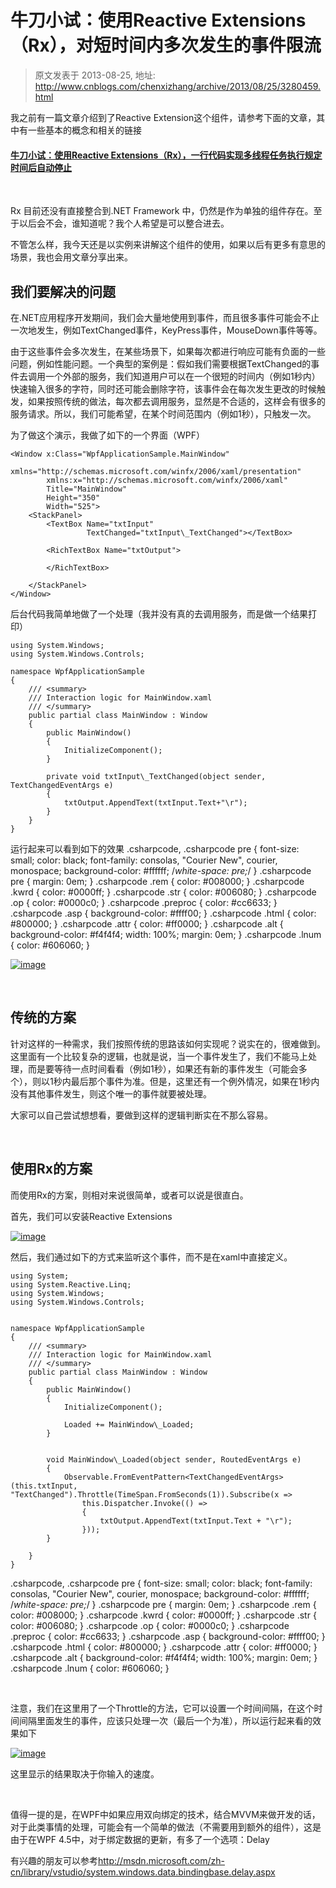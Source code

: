 # 牛刀小试：使用Reactive Extensions（Rx），对短时间内多次发生的事件限流 
> 原文发表于 2013-08-25, 地址: http://www.cnblogs.com/chenxizhang/archive/2013/08/25/3280459.html 


我之前有一篇文章介绍到了Reactive Extension这个组件，请参考下面的文章，其中有一些基本的概念和相关的链接 

 #### [牛刀小试：使用Reactive Extensions（Rx），一行代码实现多线程任务执行规定时间后自动停止](http://www.cnblogs.com/chenxizhang/archive/2012/09/19/2694062.html)

  

 Rx 目前还没有直接整合到.NET Framework 中，仍然是作为单独的组件存在。至于以后会不会，谁知道呢？我个人希望是可以整合进去。

 不管怎么样，我今天还是以实例来讲解这个组件的使用，如果以后有更多有意思的场景，我也会用文章分享出来。

 我们要解决的问题
--------

 在.NET应用程序开发期间，我们会大量地使用到事件，而且很多事件可能会不止一次地发生，例如TextChanged事件，KeyPress事件，MouseDown事件等等。

 由于这些事件会多次发生，在某些场景下，如果每次都进行响应可能有负面的一些问题，例如性能问题。一个典型的案例是：假如我们需要根据TextChanged的事件去调用一个外部的服务，我们知道用户可以在一个很短的时间内（例如1秒内）快速输入很多的字符，同时还可能会删除字符，该事件会在每次发生更改的时候触发，如果按照传统的做法，每次都去调用服务，显然是不合适的，这样会有很多的服务请求。所以，我们可能希望，在某个时间范围内（例如1秒），只触发一次。

 为了做这个演示，我做了如下的一个界面（WPF）


```
<Window x:Class="WpfApplicationSample.MainWindow"
        xmlns="http://schemas.microsoft.com/winfx/2006/xaml/presentation"
        xmlns:x="http://schemas.microsoft.com/winfx/2006/xaml"
        Title="MainWindow"
        Height="350"
        Width="525">
    <StackPanel>
        <TextBox Name="txtInput"
                 TextChanged="txtInput\_TextChanged"></TextBox>

        <RichTextBox Name="txtOutput">

        </RichTextBox>

    </StackPanel>
</Window>

```

后台代码我简单地做了一个处理（我并没有真的去调用服务，而是做一个结果打印）


```
using System.Windows;
using System.Windows.Controls;

namespace WpfApplicationSample
{
    /// <summary>
    /// Interaction logic for MainWindow.xaml
    /// </summary>
    public partial class MainWindow : Window
    {
        public MainWindow()
        {
            InitializeComponent();
        }

        private void txtInput\_TextChanged(object sender, TextChangedEventArgs e)
        {
            txtOutput.AppendText(txtInput.Text+"\r");
        }
    }
}

```

运行起来可以看到如下的效果
.csharpcode, .csharpcode pre
{
 font-size: small;
 color: black;
 font-family: consolas, "Courier New", courier, monospace;
 background-color: #ffffff;
 /*white-space: pre;*/
}
.csharpcode pre { margin: 0em; }
.csharpcode .rem { color: #008000; }
.csharpcode .kwrd { color: #0000ff; }
.csharpcode .str { color: #006080; }
.csharpcode .op { color: #0000c0; }
.csharpcode .preproc { color: #cc6633; }
.csharpcode .asp { background-color: #ffff00; }
.csharpcode .html { color: #800000; }
.csharpcode .attr { color: #ff0000; }
.csharpcode .alt 
{
 background-color: #f4f4f4;
 width: 100%;
 margin: 0em;
}
.csharpcode .lnum { color: #606060; }




[![image](http://images.cnitblog.com/blog/9072/201308/25095359-9583f89222f841f39aab6a38bb3b95b8.png "image")](http://images.cnitblog.com/blog/9072/201308/25095359-2d7a0748fb48452699838316fc9ee523.png)


 


传统的方案
-----


针对这样的一种需求，我们按照传统的思路该如何实现呢？说实在的，很难做到。这里面有一个比较复杂的逻辑，也就是说，当一个事件发生了，我们不能马上处理，而是要等待一点时间看看（例如1秒），如果还有新的事件发生（可能会多个），则以1秒内最后那个事件为准。但是，这里还有一个例外情况，如果在1秒内没有其他事件发生，则这个唯一的事件就要被处理。


大家可以自己尝试想想看，要做到这样的逻辑判断实在不那么容易。


 



使用Rx的方案
-------


而使用Rx的方案，则相对来说很简单，或者可以说是很直白。


首先，我们可以安装Reactive Extensions


[![image](http://images.cnitblog.com/blog/9072/201308/25095405-f4981ed08e154034b476592e3e16f484.png "image")](http://images.cnitblog.com/blog/9072/201308/25095403-9085d9c3180f4c69aa176b1c7321dc2f.png)


然后，我们通过如下的方式来监听这个事件，而不是在xaml中直接定义。


```
using System;
using System.Reactive.Linq;
using System.Windows;
using System.Windows.Controls;


namespace WpfApplicationSample
{
    /// <summary>
    /// Interaction logic for MainWindow.xaml
    /// </summary>
    public partial class MainWindow : Window
    {
        public MainWindow()
        {
            InitializeComponent();

            Loaded += MainWindow\_Loaded;
        }


        void MainWindow\_Loaded(object sender, RoutedEventArgs e)
        {
            Observable.FromEventPattern<TextChangedEventArgs>(this.txtInput, "TextChanged").Throttle(TimeSpan.FromSeconds(1)).Subscribe(x =>
                this.Dispatcher.Invoke(() =>
                {
                    txtOutput.AppendText(txtInput.Text + "\r");
                }));
        }

    }
}

```

.csharpcode, .csharpcode pre
{
 font-size: small;
 color: black;
 font-family: consolas, "Courier New", courier, monospace;
 background-color: #ffffff;
 /*white-space: pre;*/
}
.csharpcode pre { margin: 0em; }
.csharpcode .rem { color: #008000; }
.csharpcode .kwrd { color: #0000ff; }
.csharpcode .str { color: #006080; }
.csharpcode .op { color: #0000c0; }
.csharpcode .preproc { color: #cc6633; }
.csharpcode .asp { background-color: #ffff00; }
.csharpcode .html { color: #800000; }
.csharpcode .attr { color: #ff0000; }
.csharpcode .alt 
{
 background-color: #f4f4f4;
 width: 100%;
 margin: 0em;
}
.csharpcode .lnum { color: #606060; }

 


注意，我们在这里用了一个Throttle的方法，它可以设置一个时间间隔，在这个时间间隔里面发生的事件，应该只处理一次（最后一个为准），所以运行起来看的效果如下


[![image](http://images.cnitblog.com/blog/9072/201308/25095405-51b8171c18dd4fbc90cf032251d234ad.png "image")](http://images.cnitblog.com/blog/9072/201308/25095405-f373d9000a7a44fd98d1a5d751b5319a.png)


这里显示的结果取决于你输入的速度。


 


值得一提的是，在WPF中如果应用双向绑定的技术，结合MVVM来做开发的话，对于此类事情的处理，可能会有一个简单的做法（不需要用到额外的组件），这是由于在WPF 4.5中，对于绑定数据的更新，有多了一个选项：Delay


有兴趣的朋友可以参考<http://msdn.microsoft.com/zh-cn/library/vstudio/system.windows.data.bindingbase.delay.aspx>



